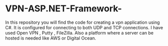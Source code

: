 # VPN-ASP.NET-Framework-
In this repository you will find  the code for creating a vpn application using C#.
It is configured for connecting to both UDP and TCP connections.
I have used Open VPN , Putty , FileZilla.
Also a platform where a server can be hosted is needed like AWS or Digital Ocean.
